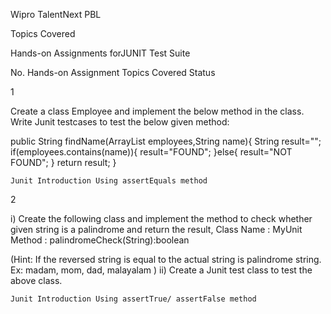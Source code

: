 Wipro TalentNext PBL

Topics Covered

Hands-on Assignments forJUNIT Test Suite



No. 	Hands-on Assignment 	Topics Covered 	Status

1 	

 Create a class Employee and implement the below method in the class.
Write Junit testcases to test the below given method:

public String findName(ArrayList employees,String name){
  String result="";
  if(employees.contains(name)){
   result="FOUND";
  }else{
   result="NOT FOUND";
  }
  return result;
 }

	Junit Introduction Using assertEquals method 	

2 	

 i) Create the following class and implement the method to check whether given string is a palindrome and return the result,
Class Name : MyUnit
Method : palindromeCheck(String):boolean

(Hint: If the reversed string is equal to the actual string is palindrome string. Ex: madam, mom, dad, malayalam )
ii) Create a Junit test class to test the above class.

	Junit Introduction Using assertTrue/ assertFalse method 